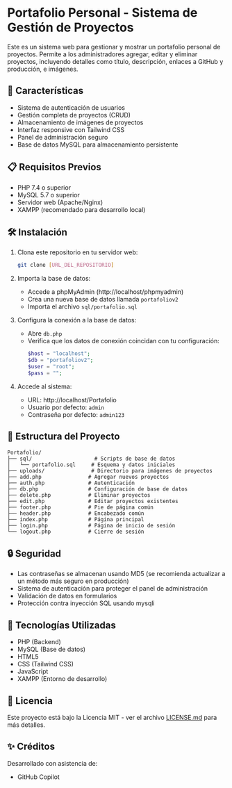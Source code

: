 # Portafolio Personal - Sistema de Gestión de Proyectos

Este es un sistema web para gestionar y mostrar un portafolio personal de proyectos. Permite a los administradores agregar, editar y eliminar proyectos, incluyendo detalles como título, descripción, enlaces a GitHub y producción, e imágenes.

## 🚀 Características

- Sistema de autenticación de usuarios
- Gestión completa de proyectos (CRUD)
- Almacenamiento de imágenes de proyectos
- Interfaz responsive con Tailwind CSS
- Panel de administración seguro
- Base de datos MySQL para almacenamiento persistente

## 📋 Requisitos Previos

- PHP 7.4 o superior
- MySQL 5.7 o superior
- Servidor web (Apache/Nginx)
- XAMPP (recomendado para desarrollo local)

## 🛠️ Instalación

1. Clona este repositorio en tu servidor web:
   ```bash
   git clone [URL_DEL_REPOSITORIO]
   ```

2. Importa la base de datos:
   - Accede a phpMyAdmin (http://localhost/phpmyadmin)
   - Crea una nueva base de datos llamada `portafoliov2`
   - Importa el archivo `sql/portafolio.sql`

3. Configura la conexión a la base de datos:
   - Abre `db.php`
   - Verifica que los datos de conexión coincidan con tu configuración:
     ```php
     $host = "localhost";
     $db = "portafoliov2";
     $user = "root";
     $pass = "";
     ```

4. Accede al sistema:
   - URL: http://localhost/Portafolio
   - Usuario por defecto: `admin`
   - Contraseña por defecto: `admin123`

## 📁 Estructura del Proyecto

```
Portafolio/
├── sql/                    # Scripts de base de datos
│   └── portafolio.sql     # Esquema y datos iniciales
├── uploads/               # Directorio para imágenes de proyectos
├── add.php               # Agregar nuevos proyectos
├── auth.php              # Autenticación
├── db.php                # Configuración de base de datos
├── delete.php            # Eliminar proyectos
├── edit.php              # Editar proyectos existentes
├── footer.php            # Pie de página común
├── header.php            # Encabezado común
├── index.php             # Página principal
├── login.php             # Página de inicio de sesión
└── logout.php            # Cierre de sesión
```

## 🔒 Seguridad

- Las contraseñas se almacenan usando MD5 (se recomienda actualizar a un método más seguro en producción)
- Sistema de autenticación para proteger el panel de administración
- Validación de datos en formularios
- Protección contra inyección SQL usando mysqli

## 🎨 Tecnologías Utilizadas

- PHP (Backend)
- MySQL (Base de datos)
- HTML5
- CSS (Tailwind CSS)
- JavaScript
- XAMPP (Entorno de desarrollo)

## 📄 Licencia

Este proyecto está bajo la Licencia MIT - ver el archivo [LICENSE.md](LICENSE.md) para más detalles.

## ✨ Créditos

Desarrollado con asistencia de:
- GitHub Copilot